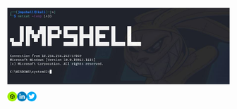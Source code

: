 <p align="center">
    <img src="https://github.com/jmpshell/jmpshell/blob/main/logo.jpg">
</p>



<a href="https://app.hackthebox.com/profile/256656">
  <img align="left" width="22px" src="https://raw.githubusercontent.com/jmpshell/jmpshell/main/htb.png" />
</a>
<a href="https://linkedin.com/in/raphaelmendonca/">
  <img align="left" width="22px" src="https://raw.githubusercontent.com/jmpshell/jmpshell/main/lkd.png" />
</a>
<a href="https://twitter.com/raphaelmendonca">
  <img align="left" width="22px" src="https://raw.githubusercontent.com/jmpshell/jmpshell/main/twt.png" />
</a>
